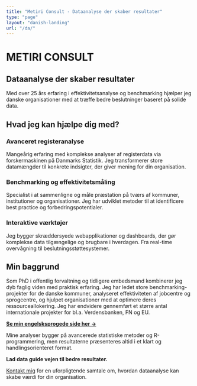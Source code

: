 ```yaml
---
title: "Metiri Consult - Dataanalyse der skaber resultater"
type: "page"
layout: "danish-landing"
url: "/da/"
---
```


# METIRI CONSULT
## Dataanalyse der skaber resultater

Med over 25 års erfaring i effektivitetsanalyse og benchmarking hjælper jeg danske organisationer med at træffe bedre beslutninger baseret på solide data.

## Hvad jeg kan hjælpe dig med?

### Avanceret registeranalyse
Mangeårig erfaring med komplekse analyser af registerdata via forskermaskinen på Danmarks Statistik. Jeg transformerer store datamængder til konkrete indsigter, der giver mening for din organisation.

### Benchmarking og effektivitetsmåling
Specialist i at sammenligne og måle præstation på tværs af kommuner, institutioner og organisationer. Jeg har udviklet metoder til at identificere best practice og forbedringspotentialer.

### Interaktive værktøjer
Jeg bygger skræddersyede webapplikationer og dashboards, der gør komplekse data tilgængelige og brugbare i hverdagen. Fra real-time overvågning til beslutningsstøttesystemer.

## Min baggrund

Som PhD i offentlig forvaltning og tidligere embedsmand kombinerer jeg dyb faglig viden med praktisk erfaring. Jeg har ledet store benchmarking-projekter for de danske kommuner, analyseret effektiviteten af jobcentre og sprogcentre, og hjulpet organisationer med at optimere deres ressourceallokering. Jeg har endvidere gennemført et større antal internationale projekter for bl.a. Verdensbanken, FN og EU. 

**[Se min engelsksprogede side her →](/)**

Mine analyser bygger på avancerede statistiske metoder og R-programmering, men resultaterne præsenteres altid i et klart og handlingsorienteret format.

**Lad data guide vejen til bedre resultater.**

[Kontakt mig](/contact/) for en uforpligtende samtale om, hvordan dataanalyse kan skabe værdi for din organisation.